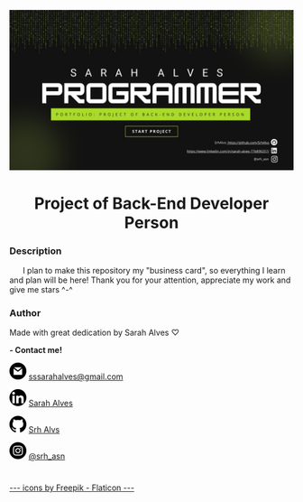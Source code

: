![.](.\Readme\banner.jpg)

<h1 align="center">Project of Back-End Developer Person</h1>

### Description
<p> &nbsp; &nbsp; &nbsp; I plan to make this repository my "business card", so everything I learn and plan will be here! Thank you for your attention, appreciate my work and give me stars ^-^ </p>
 
### Author
<p> Made with great dedication by Sarah Alves ♡ </p>

**- Contact me!**

![.](.\Readme\gmail_lg.png) <a href="mailto:sssarahalves@gmail.com" title="E-mail">sssarahalves@gmail.com</a>

![.](.\Readme\linkedin_lg.png) <a href="https://www.linkedin.com/in/sarah-alves-77b890257/" title="LinkedIn">Sarah Alves</a>

![.](.\Readme\github_lg.png) <a href="https://github.com/SrhAlvs" title="GitHub">Srh Alvs</a>

![.](.\Readme\instagram_lg.png) <a href="https://www.instagram.com/srh_asn/" title="Instagram">@srh_asn</a>

#
#
#
#
<a href="https://www.flaticon.com/br/" title="Icons">--- icons by Freepik - Flaticon ---</a>